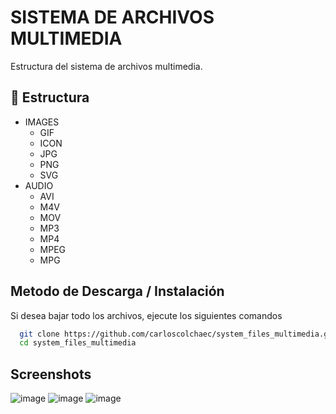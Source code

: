 
# SISTEMA DE ARCHIVOS MULTIMEDIA

Estructura del sistema de archivos multimedia.


## 📁 Estructura
- IMAGES
  * GIF
  * ICON
  * JPG
  * PNG
  * SVG
- AUDIO
  * AVI
  * M4V
  * MOV
  * MP3 
  * MP4
  * MPEG
  * MPG




## Metodo de Descarga / Instalación

Si desea bajar todo los archivos, ejecute los siguientes comandos

```bash
  git clone https://github.com/carloscolchaec/system_files_multimedia.git
  cd system_files_multimedia
```
    
## Screenshots

![image](https://user-images.githubusercontent.com/99460391/175363236-4565c456-7343-4138-b703-3b4b856d707f.png)
![image](https://user-images.githubusercontent.com/99460391/175363289-d28c0865-6e7d-46d2-9e8c-197bcb703b18.png)
![image](https://user-images.githubusercontent.com/99460391/175363263-47fc4a64-fe3e-48ac-8ee2-fc2630da2e89.png)




